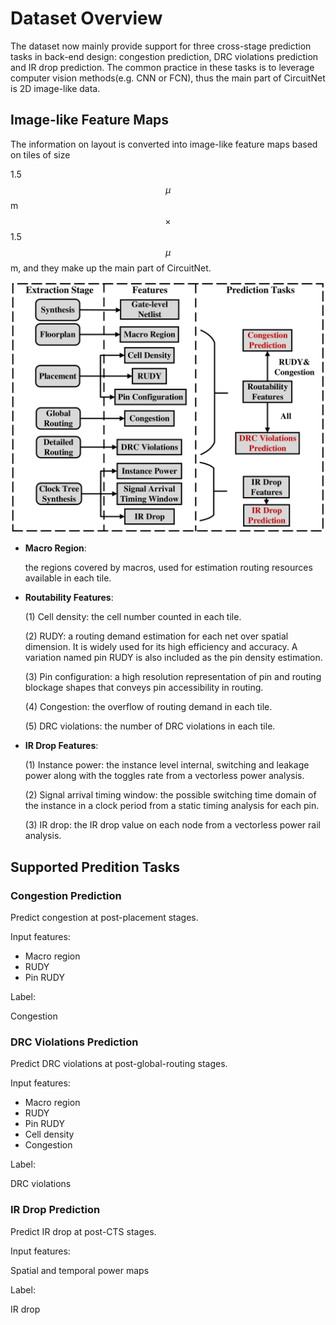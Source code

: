 # Dataset Overview

The dataset now mainly provide support for three cross-stage prediction tasks in back-end design: congestion prediction, DRC violations prediction and IR drop prediction. The common practice in these tasks is to leverage computer vision methods(e.g. CNN or FCN), thus the main part of CircuitNet is 2D image-like data.


## Image-like Feature Maps

The information on layout is converted into image-like feature maps based on tiles of size 

1.5$$\mu$$m$$\times$$1.5$$\mu$$m, and they make up the main part of CircuitNet. 

<img src="../pics/features.png">

- **Macro Region**:
   
  the regions covered by macros, used for estimation routing resources available in each tile.

- **Routability Features**:
  
  (1) Cell density: the cell number counted in each tile.

  (2) RUDY: a routing demand estimation for each net over spatial dimension. It is widely used for its high efficiency and accuracy. A variation named pin RUDY is also included as the pin density estimation.

  (3) Pin configuration:  a high resolution representation of pin and routing blockage shapes that conveys pin accessibility in routing.

  (4) Congestion: the overflow of routing demand in each tile.

  (5) DRC violations: the number of DRC violations in each tile.

- **IR Drop Features**:
  
  (1) Instance power: the instance level internal, switching and leakage power along with the toggles rate from a vectorless power analysis.

  (2) Signal arrival timing window: the possible switching time domain of the instance in a clock period from a static timing analysis for each pin.

  (3) IR drop: the IR drop value on each node from a vectorless power rail analysis.

## Supported Predition Tasks

### Congestion Prediction
Predict congestion at post-placement stages.

Input features:
- Macro region
- RUDY
- Pin RUDY
  
Label:

Congestion

### DRC Violations Prediction
Predict DRC violations at post-global-routing stages.

Input features:
- Macro region
- RUDY
- Pin RUDY
- Cell density
- Congestion
<!-- - Pin Configuration (for J-Net) -->

Label:

DRC violations

### IR Drop Prediction
Predict IR drop at post-CTS stages.

Input features:

Spatial and temporal power maps

Label:

IR drop

